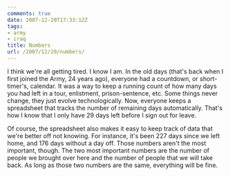 ```yaml
---
comments: true
date: 2007-12-20T17:33:12Z
tags:
- army
- iraq
title: Numbers
url: /2007/12/20/numbers/
---
```


<p>I think we're all getting tired. I know I am. In the old days (that's back when I first joined the Army, 24 years ago), everyone had a countdown, or short-timer's, calendar. It was a way to keep a running count of how many days you had left in a tour, enlistment, prison-sentence, etc. Some things never change, they just evolve technologically. Now, everyone keeps a spreadsheet that tracks the number of remaining days automatically. That's how I know that I only have 29 days left before I sign out for leave.</p>
<p>Of course, the spreadsheet also makes it easy to keep track of data that we're better off not knowing. For instance, it's been 227 days since we left home, and 176 days without a day off. Those numbers aren't the most important, though. The two most important numbers are the number of people we brought over here and the number of people that we will take back. As long as those two numbers are the same, everything will be fine.</p>
